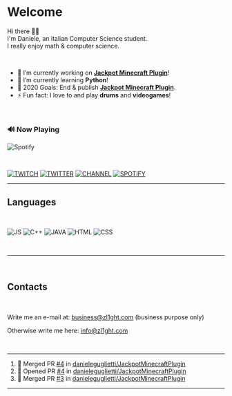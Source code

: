 
# Welcome

<p>Hi there 👋🏻 <br/>
I'm Daniele, an italian Computer Science student.<br/>
I really enjoy math & computer science.</p>

<br/>

- 🔭 I’m currently working on **[Jackpot Minecraft Plugin](https://github.com/danieleguglietti/JackpotMinecraftPlugin)**!
- 📖 I’m currently learning **Python**!
- 🥅 2020 Goals: End & publish **[Jackpot Minecraft Plugin](https://github.com/danieleguglietti/JackpotMinecraftPlugin)**.
- ⚡ Fun fact: I love to and play **drums** and **videogames**!

<br/>


### 🔊 Now Playing

![Spotify](https://novatorem.danieleguglietti.vercel.app/api/spotify)

<br/>

[![TWITCH](https://img.shields.io/badge/zL1ghT__%20-%239146FF.svg?&style=for-the-badge&logo=Twitch&logoColor=white)](https://www.twitch.tv/zl1ght_)
[![TWITTER](https://img.shields.io/badge/@d__guglietti-%231DA1F2.svg?&style=for-the-badge&logo=twitter&logoColor=white)](https://twitter.com/d_guglietti)
[![CHANNEL](https://img.shields.io/badge/zl1ght__-%23FF0000.svg?&style=for-the-badge&logo=youtube&logoColor=white)](https://www.youtube.com/channel/UC9QutyUtsEd9Svsu5KbnlJA/)
[![SPOTIFY](https://img.shields.io/badge/spotify-%231ED760.svg?&style=for-the-badge&logo=spotify&logoColor=white)](https://open.spotify.com/user/5ww3leqjy5khcb7zo2e1gvp7d?si=EBol0E15Q-KVVUzPVjtprA)

---

## Languages

<br/>

![JS](https://img.shields.io/badge/javascript%20-%23323330.svg?&style=for-the-badge&logo=javascript&logoColor=%23F7DF1E)
![C++](https://img.shields.io/badge/c++%20-%2300599C.svg?&style=for-the-badge&logo=c%2B%2B&ogoColor=white)
![JAVA](https://img.shields.io/badge/java-%23ED8B00.svg?&style=for-the-badge&logo=java&logoColor=white)
![HTML](https://img.shields.io/badge/html5%20-%23E34F26.svg?&style=for-the-badge&logo=html5&logoColor=white)
![CSS](https://img.shields.io/badge/css3%20-%231572B6.svg?&style=for-the-badge&logo=css3&logoColor=white)

<br/>

---
<br/>

## Contacts

<br/>

Write me an e-mail at: [business@zl1ght.com](mailto:business@zl1ght.com) (business purpose only)

Otherwise write me here: [info@zl1ght.com](mailto:business@zl1ght.com)

<br/>

---

<!--START_SECTION:activity-->
1. 🎉 Merged PR [#4](https://github.com//danieleguglietti/JackpotMinecraftPlugin/pull/4) in [danieleguglietti/JackpotMinecraftPlugin](https://github.com//danieleguglietti/JackpotMinecraftPlugin)
2. 💪 Opened PR [#4](https://github.com//danieleguglietti/JackpotMinecraftPlugin/pull/4) in [danieleguglietti/JackpotMinecraftPlugin](https://github.com//danieleguglietti/JackpotMinecraftPlugin)
3. 🎉 Merged PR [#3](https://github.com//danieleguglietti/JackpotMinecraftPlugin/pull/3) in [danieleguglietti/JackpotMinecraftPlugin](https://github.com//danieleguglietti/JackpotMinecraftPlugin)
<!--END_SECTION:activity-->

---
